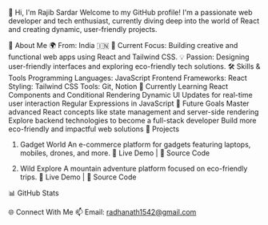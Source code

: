 👋 Hi, I'm Rajib Sardar
Welcome to my GitHub profile! I'm a passionate web developer and tech enthusiast, currently diving deep into the world of React and creating dynamic, user-friendly projects.

🌟 About Me
🌍 From: India 🇮🇳
🎨 Current Focus: Building creative and functional web apps using React and Tailwind CSS.
💡 Passion: Designing user-friendly interfaces and exploring eco-friendly tech solutions.
🛠️ Skills & Tools
Programming Languages: JavaScript
Frontend Frameworks: React
Styling: Tailwind CSS
Tools: Git, Notion
🚀 Currently Learning
React Components and Conditional Rendering
Dynamic UI Updates for real-time user interaction
Regular Expressions in JavaScript
🎯 Future Goals
Master advanced React concepts like state management and server-side rendering
Explore backend technologies to become a full-stack developer
Build more eco-friendly and impactful web solutions
🌱 Projects
1. Gadget World
An e-commerce platform for gadgets featuring laptops, mobiles, drones, and more.
🔗 Live Demo | 📂 Source Code

2. Wild Explore
A mountain adventure platform focused on eco-friendly trips.
🔗 Live Demo | 📂 Source Code

📊 GitHub Stats

🌐 Connect With Me
📫 Email: radhanath1542@gmail.com
